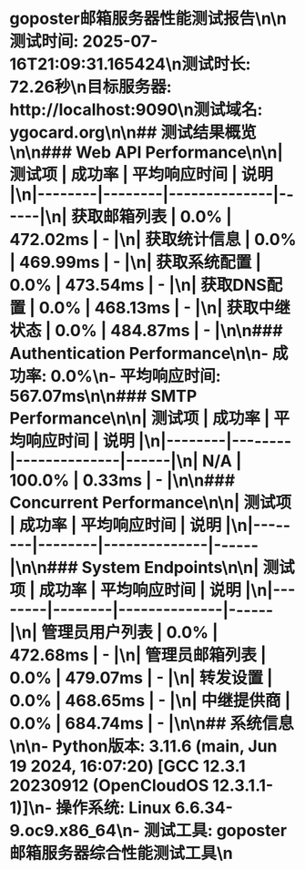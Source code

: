 # goposter邮箱服务器性能测试报告\n\n**测试时间:** 2025-07-16T21:09:31.165424\n**测试时长:** 72.26秒\n**目标服务器:** http://localhost:9090\n**测试域名:** ygocard.org\n\n## 测试结果概览\n\n### Web API Performance\n\n| 测试项 | 成功率 | 平均响应时间 | 说明 |\n|--------|--------|--------------|------|\n| 获取邮箱列表 | 0.0% | 472.02ms | - |\n| 获取统计信息 | 0.0% | 469.99ms | - |\n| 获取系统配置 | 0.0% | 473.54ms | - |\n| 获取DNS配置 | 0.0% | 468.13ms | - |\n| 获取中继状态 | 0.0% | 484.87ms | - |\n\n### Authentication Performance\n\n- **成功率:** 0.0%\n- **平均响应时间:** 567.07ms\n\n### SMTP Performance\n\n| 测试项 | 成功率 | 平均响应时间 | 说明 |\n|--------|--------|--------------|------|\n| N/A | 100.0% | 0.33ms | - |\n\n### Concurrent Performance\n\n| 测试项 | 成功率 | 平均响应时间 | 说明 |\n|--------|--------|--------------|------|\n\n### System Endpoints\n\n| 测试项 | 成功率 | 平均响应时间 | 说明 |\n|--------|--------|--------------|------|\n| 管理员用户列表 | 0.0% | 472.68ms | - |\n| 管理员邮箱列表 | 0.0% | 479.07ms | - |\n| 转发设置 | 0.0% | 468.65ms | - |\n| 中继提供商 | 0.0% | 684.74ms | - |\n\n## 系统信息\n\n- **Python版本:** 3.11.6 (main, Jun 19 2024, 16:07:20) [GCC 12.3.1 20230912 (OpenCloudOS 12.3.1.1-1)]\n- **操作系统:** Linux 6.6.34-9.oc9.x86_64\n- **测试工具:** goposter邮箱服务器综合性能测试工具\n